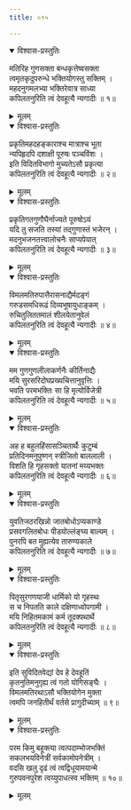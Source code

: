 ```yaml
---
title: ०१५

---
```

<div class="audioEmbed"  caption="सीतालक्ष्मी-वाचनम्" src="https://archive.org/download/nArAyaNIyam-shlokawise-audio/015/015_01.mp3"></div>
<details open><summary>विश्वास-प्रस्तुतिः</summary>

मतिरिह गुणसक्ता बन्धकृत्तेष्वसक्ता  
त्वमृतकृदुपरुन्धे भक्तियोगस्तु सक्तिम् ।  
महदनुगमलभ्या भक्तिरेवात्र साध्या  
कपिलतनुरिति त्वं देवहूत्यै न्यगादीः ॥ १॥
</details>
<details><summary>मूलम्</summary>

मतिरिह गुणसक्ता बन्धकृत्तेष्वसक्ता  
त्वमृतकृदुपरुन्धे भक्तियोगस्तु सक्तिम् ।  
महदनुगमलभ्या भक्तिरेवात्र साध्या  
कपिलतनुरिति त्वं देवहूत्यै न्यगादीः ॥ १॥
</details>



<div class="audioEmbed"  caption="सीतालक्ष्मी-वाचनम्" src="https://archive.org/download/nArAyaNIyam-shlokawise-audio/015/015_02.mp3"></div>
<details open><summary>विश्वास-प्रस्तुतिः</summary>

प्रकृतिमहदहङ्काराश्च मात्राश्च भूता  
न्यपिहृदपि दशाक्षी पूरुषः पञ्चविंशः ।  
इति विदितविभागो मुच्यतेऽसौ प्रकृत्या  
कपिलतनुरिति त्वं देवहूत्यै न्यगादीः ॥ २॥
</details>
<details><summary>मूलम्</summary>

प्रकृतिमहदहङ्काराश्च मात्राश्च भूता  
न्यपिहृदपि दशाक्षी पूरुषः पञ्चविंशः ।  
इति विदितविभागो मुच्यतेऽसौ प्रकृत्या  
कपिलतनुरिति त्वं देवहूत्यै न्यगादीः ॥ २॥
</details>



<div class="audioEmbed"  caption="सीतालक्ष्मी-वाचनम्" src="https://archive.org/download/nArAyaNIyam-shlokawise-audio/015/015_03.mp3"></div>
<details open><summary>विश्वास-प्रस्तुतिः</summary>

प्रकृतिगतगुणौघैर्नाज्यते पूरुषोऽयं  
यदि तु सजति तस्यां तद्गुणास्तं भजेरन् ।  
मदनुभजनतत्त्वालोचनैः साप्यपेयात्  
कपिलतनुरिति त्वं देवहूत्यै न्यगादीः ॥ ३॥
</details>
<details><summary>मूलम्</summary>

प्रकृतिगतगुणौघैर्नाज्यते पूरुषोऽयं  
यदि तु सजति तस्यां तद्गुणास्तं भजेरन् ।  
मदनुभजनतत्त्वालोचनैः साप्यपेयात्  
कपिलतनुरिति त्वं देवहूत्यै न्यगादीः ॥ ३॥
</details>



<div class="audioEmbed"  caption="सीतालक्ष्मी-वाचनम्" src="https://archive.org/download/nArAyaNIyam-shlokawise-audio/015/015_04.mp3"></div>
<details open><summary>विश्वास-प्रस्तुतिः</summary>

विमलमतिरुपात्तैरासनाद्यैर्मदङ्गं  
गरुडसमधिरूढं दिव्यभूषायुधाङ्कम् ।  
रुचितुलिततमालं शीलयेतानुवेलं  
कपिलतनुरिति त्वं देवहूत्यै न्यगादीः ॥ ४॥
</details>
<details><summary>मूलम्</summary>

विमलमतिरुपात्तैरासनाद्यैर्मदङ्गं  
गरुडसमधिरूढं दिव्यभूषायुधाङ्कम् ।  
रुचितुलिततमालं शीलयेतानुवेलं  
कपिलतनुरिति त्वं देवहूत्यै न्यगादीः ॥ ४॥
</details>



<div class="audioEmbed"  caption="सीतालक्ष्मी-वाचनम्" src="https://archive.org/download/nArAyaNIyam-shlokawise-audio/015/015_05.mp3"></div>
<details open><summary>विश्वास-प्रस्तुतिः</summary>

मम गुणगुणलीलाकर्णनैः कीर्तिनाद्यैः  
मयि सुरसरिदोघप्रख्यचित्तानुवृत्तिः ।  
भवति परमभक्तिः सा हि मृत्योर्विजेत्री  
कपिलतनुरिति त्वं देवहूत्यै न्यगादीः ॥ ५॥
</details>
<details><summary>मूलम्</summary>

मम गुणगुणलीलाकर्णनैः कीर्तिनाद्यैः  
मयि सुरसरिदोघप्रख्यचित्तानुवृत्तिः ।  
भवति परमभक्तिः सा हि मृत्योर्विजेत्री  
कपिलतनुरिति त्वं देवहूत्यै न्यगादीः ॥ ५॥
</details>



<div class="audioEmbed"  caption="सीतालक्ष्मी-वाचनम्" src="https://archive.org/download/nArAyaNIyam-shlokawise-audio/015/015_06.mp3"></div>
<details open><summary>विश्वास-प्रस्तुतिः</summary>

अह ह बहुलहिंसासञ्चितार्थैः कुटुम्बं  
प्रतिदिनमनुपुष्णन् स्त्रीजितो बाललाली ।  
विशति हि गृहसक्तो यातनां मय्यभक्तः  
कपिलतनुरिति त्वं देवहूत्यै न्यगादीः ॥ ६॥
</details>
<details><summary>मूलम्</summary>

अह ह बहुलहिंसासञ्चितार्थैः कुटुम्बं  
प्रतिदिनमनुपुष्णन् स्त्रीजितो बाललाली ।  
विशति हि गृहसक्तो यातनां मय्यभक्तः  
कपिलतनुरिति त्वं देवहूत्यै न्यगादीः ॥ ६॥
</details>



<div class="audioEmbed"  caption="सीतालक्ष्मी-वाचनम्" src="https://archive.org/download/nArAyaNIyam-shlokawise-audio/015/015_07.mp3"></div>
<details open><summary>विश्वास-प्रस्तुतिः</summary>

युवतिजठरखिन्नो जातबोधोऽप्यकाण्डे  
प्रसवगलितबोधः पीडयोल्लंङ्घ्य बाल्यम् ।  
पुनरपि बत मुह्यत्येव तारुण्यकाले  
कपिलतनुरिति त्वं देवहूत्यै न्यगादीः ॥ ७॥
</details>
<details><summary>मूलम्</summary>

युवतिजठरखिन्नो जातबोधोऽप्यकाण्डे  
प्रसवगलितबोधः पीडयोल्लंङ्घ्य बाल्यम् ।  
पुनरपि बत मुह्यत्येव तारुण्यकाले  
कपिलतनुरिति त्वं देवहूत्यै न्यगादीः ॥ ७॥
</details>



<div class="audioEmbed"  caption="सीतालक्ष्मी-वाचनम्" src="https://archive.org/download/nArAyaNIyam-shlokawise-audio/015/015_08.mp3"></div>
<details open><summary>विश्वास-प्रस्तुतिः</summary>

पितृसुरगणयाजी धार्मिको यो गृहस्थः  
स च निपतति काले दक्षिणाध्वोपगामी ।  
मयि निहितमकामं कर्म तूदक्पथार्थे  
कपिलतनुरिति त्वं देवहूत्यै न्यगादीः ॥ ८॥
</details>
<details><summary>मूलम्</summary>

पितृसुरगणयाजी धार्मिको यो गृहस्थः  
स च निपतति काले दक्षिणाध्वोपगामी ।  
मयि निहितमकामं कर्म तूदक्पथार्थे  
कपिलतनुरिति त्वं देवहूत्यै न्यगादीः ॥ ८॥
</details>



<div class="audioEmbed"  caption="सीतालक्ष्मी-वाचनम्" src="https://archive.org/download/nArAyaNIyam-shlokawise-audio/015/015_09.mp3"></div>
<details open><summary>विश्वास-प्रस्तुतिः</summary>

इति सुविदितवेद्यां देव हे देवहूतिं  
कृतनुतिमनुगृह्य त्वं गतो योगिसङ्घैः ।  
विमलमतिरथाऽसौ भक्तियोगेन मुक्ता  
त्वमपि जनहितीर्थं वर्तसे प्रागुदीच्याम् ॥ ९॥
</details>
<details><summary>मूलम्</summary>

इति सुविदितवेद्यां देव हे देवहूतिं  
कृतनुतिमनुगृह्य त्वं गतो योगिसङ्घैः ।  
विमलमतिरथाऽसौ भक्तियोगेन मुक्ता  
त्वमपि जनहितीर्थं वर्तसे प्रागुदीच्याम् ॥ ९॥
</details>



<div class="audioEmbed"  caption="सीतालक्ष्मी-वाचनम्" src="https://archive.org/download/nArAyaNIyam-shlokawise-audio/015/015_10.mp3"></div>
<details open><summary>विश्वास-प्रस्तुतिः</summary>

परम किमु बहूक्त्या त्वत्पदाम्भोजभक्तिं  
सकलभयविनेत्रीं सर्वकामोपनेत्रीम् ।  
वदसि खलु दृढं त्वं त्वद्विधूयामयान्मे  
गुरुपवनपुरेश त्वय्युपाधत्स्व भक्तिम् ॥ १०॥
</details>
<details><summary>मूलम्</summary>

परम किमु बहूक्त्या त्वत्पदाम्भोजभक्तिं  
सकलभयविनेत्रीं सर्वकामोपनेत्रीम् ।  
वदसि खलु दृढं त्वं त्वद्विधूयामयान्मे  
गुरुपवनपुरेश त्वय्युपाधत्स्व भक्तिम् ॥ १०॥
</details>


